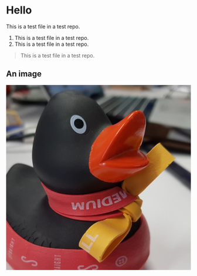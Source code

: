 # Hello
This is a test file in a test repo.

1. This is a test file in a test repo.
1. This is a test file in a test repo.

> This is a test file in a test repo.

## An image

![](ducky_square_1.jpeg)
